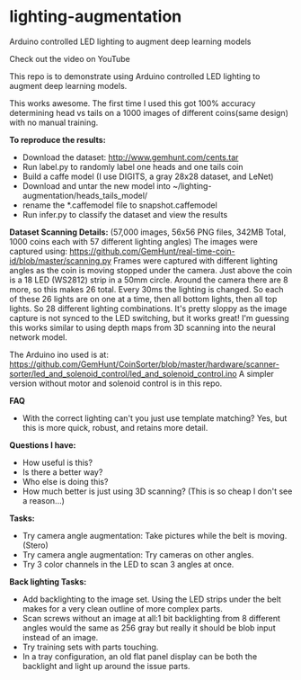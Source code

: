 # lighting-augmentation
Arduino controlled LED lighting to augment deep learning models

Check out the video on YouTube

This repo is to demonstrate using Arduino controlled LED lighting to augment deep learning models. 

This works awesome. The first time I used this got 100% accuracy determining head vs tails on a 1000 images of different coins(same design) with no manual training. 

**To reproduce the results:**
* Download the dataset: http://www.gemhunt.com/cents.tar
* Run label.py to randomly label one heads and one tails coin
* Build a caffe model (I use DIGITS, a gray 28x28 dataset, and LeNet)
* Download and untar the new model into ~/lighting-augmentation/heads_tails_model/
* rename the *.caffemodel file to snapshot.caffemodel
* Run infer.py to classify the dataset and view the results

**Dataset Scanning Details:**
(57,000 images, 56x56 PNG files, 342MB Total, 1000 coins each with 57 different lighting angles)
The images were captured using: https://github.com/GemHunt/real-time-coin-id/blob/master/scanning.py
Frames were captured with different lighting angles as the coin is moving stopped under the camera. Just above the coin is a 18 LED (WS2812) strip in a 50mm circle. Around the camera there are 8 more, so this makes 26 total. Every 30ms the lighting is changed. So each of these 26 lights are on one at a time, then all bottom lights, then all top lights. So 28 different lighting combinations. It's pretty sloppy as the image capture is not synced to the LED switching, but it works great! I'm guessing this works similar to using depth maps from 3D scanning into the neural network model.

The Arduino ino used is at:
https://github.com/GemHunt/CoinSorter/blob/master/hardware/scanner-sorter/led_and_solenoid_control/led_and_solenoid_control.ino
A simpler version without motor and solenoid control is in this repo. 

**FAQ**
* With the correct lighting can't you just use template matching? Yes, but this is more quick, robust, and retains more detail. 

**Questions I have:**
* How useful is this?
* Is there a better way?
* Who else is doing this?
* How much better is just using 3D scanning? (This is so cheap I don't see a reason...)

**Tasks:**
* Try camera angle augmentation: Take pictures while the belt is moving.(Stero)
* Try camera angle augmentation: Try cameras on other angles. 
* Try 3 color channels in the LED to scan 3 angles at once. 

**Back lighting Tasks:**
* Add backlighting to the image set. Using the LED strips under the belt makes for a very clean outline of more complex parts. 
* Scan screws without an image at all:1 bit backlighting from 8 different angles would the same as 256 gray but really it should be blob input instead of an image.
* Try training sets with parts touching.
* In a tray configuration, an old flat panel display can be both the backlight and light up around the issue parts.







